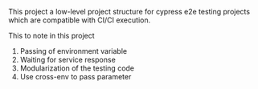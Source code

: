 This project a low-level project structure for cypress e2e testing projects which are compatible with CI/CI execution. 

This to note in this project
1. Passing of environment variable 
2. Waiting for service response
3. Modularization of the testing code
4. Use cross-env to pass parameter
